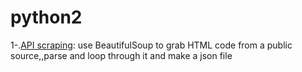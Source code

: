 # python2
1-.[API scraping](https://github.com/vaji31/python2/blob/master/APIscarping): use BeautifulSoup to grab HTML code from a public source,,parse and loop through it and make a json file 
